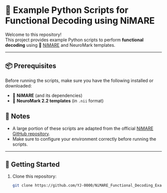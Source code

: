 # 🧠 Example Python Scripts for Functional Decoding using NiMARE

Welcome to this repository!  
This project provides example Python scripts to perform **functional decoding** using 🧬 [NiMARE](https://github.com/neurostuff/NiMARE) and NeuroMark templates.

---

## 📦 Prerequisites

Before running the scripts, make sure you have the following installed or downloaded:

- 🧰 **NiMARE** (and its dependencies)  
- 🧠 **NeuroMark 2.2 templates** (in `.nii` format)

## 📝 Notes

- A large portion of these scripts are adapted from the official [NiMARE GitHub repository](https://github.com/neurostuff/NiMARE).
- Make sure to configure your environment correctly before running the scripts.

---

## 🚀 Getting Started

1. Clone this repository:
   ```bash
   git clone https://github.com/YJ-0000/NiMARE_Functional_Decoding_Examples.git
   ```
